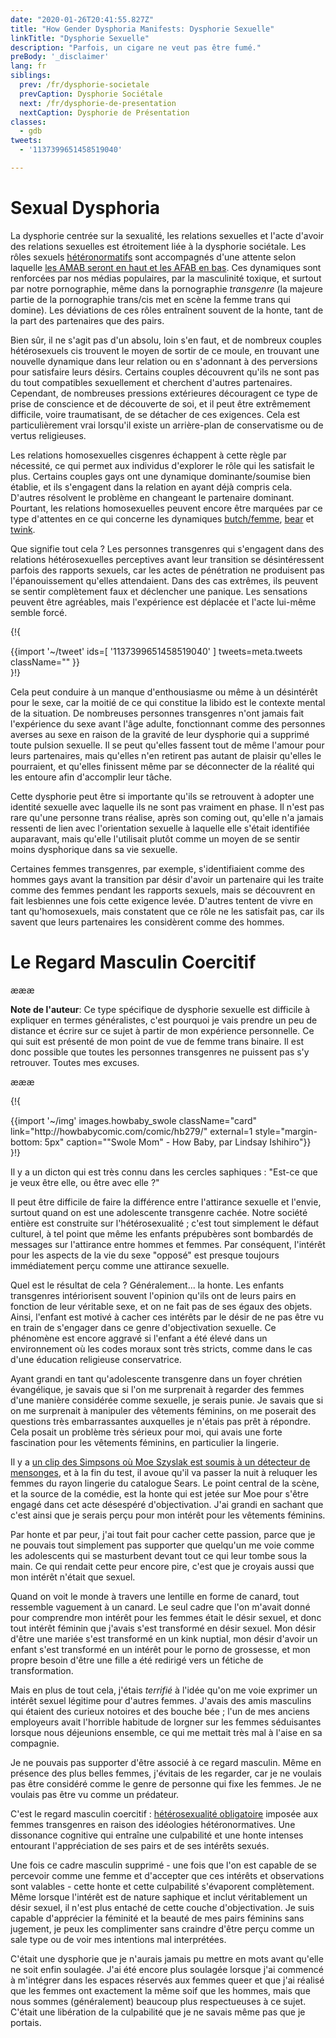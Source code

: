 ```yaml
---
date: "2020-01-26T20:41:55.827Z"
title: "How Gender Dysphoria Manifests: Dysphorie Sexuelle"
linkTitle: "Dysphorie Sexuelle"
description: "Parfois, un cigare ne veut pas être fumé."
preBody: '_disclaimer'
lang: fr
siblings:
  prev: /fr/dysphorie-societale
  prevCaption: Dysphorie Sociétale
  next: /fr/dysphorie-de-presentation
  nextCaption: Dysphorie de Présentation
classes:
  - gdb
tweets:
  - '1137399651458519040'

---
```


# Sexual Dysphoria

La dysphorie centrée sur la sexualité, les relations sexuelles et l'acte d'avoir des relations sexuelles est étroitement liée à la dysphorie sociétale. Les rôles sexuels [hétéronormatifs](https://fr.wikipedia.org/wiki/H%C3%A9t%C3%A9ronormativit%C3%A9) sont accompagnés d'une attente selon laquelle [les AMAB seront en haut et les AFAB en bas](https://en.wikipedia.org/wiki/Top,_bottom_and_versatile). Ces dynamiques sont renforcées par nos médias populaires, par la masculinité toxique, et surtout par notre pornographie, même dans la pornographie *transgenre* (la majeure partie de la pornographie trans/cis met en scène la femme trans qui domine). Les déviations de ces rôles entraînent souvent de la honte, tant de la part des partenaires que des pairs.

Bien sûr, il ne s'agit pas d'un absolu, loin s'en faut, et de nombreux couples hétérosexuels cis trouvent le moyen de sortir de ce moule, en trouvant une nouvelle dynamique dans leur relation ou en s'adonnant à des perversions pour satisfaire leurs désirs. Certains couples découvrent qu'ils ne sont pas du tout compatibles sexuellement et cherchent d'autres partenaires. Cependant, de nombreuses pressions extérieures découragent ce type de prise de conscience et de découverte de soi, et il peut être extrêmement difficile, voire traumatisant, de se détacher de ces exigences. Cela est particulièrement vrai lorsqu'il existe un arrière-plan de conservatisme ou de vertus religieuses.

Les relations homosexuelles cisgenres échappent à cette règle par nécessité, ce qui permet aux individus d'explorer le rôle qui les satisfait le plus. Certains couples gays ont une dynamique dominante/soumise bien établie, et ils s'engagent dans la relation en ayant déjà compris cela. D'autres résolvent le problème en changeant le partenaire dominant. Pourtant, les relations homosexuelles peuvent encore être marquées par ce type d'attentes en ce qui concerne les dynamiques [butch/femme](https://fr.wikipedia.org/wiki/Butch-fem), [bear](https://fr.wikipedia.org/wiki/Communaut%C3%A9_bear) et [twink](https://en.wikipedia.org/wiki/Twink_ (gay_slang)).

Que signifie tout cela ? Les personnes transgenres qui s'engagent dans des relations hétérosexuelles perceptives avant leur transition se désintéressent parfois des rapports sexuels, car les actes de pénétration ne produisent pas l'épanouissement qu'elles attendaient. Dans des cas extrêmes, ils peuvent se sentir complètement faux et déclencher une panique. Les sensations peuvent être agréables, mais l'expérience est déplacée et l'acte lui-même semble forcé.

{!{ <div class="gutter">{{import '~/tweet' ids=[
    '1137399651458519040'
] tweets=meta.tweets className="" }}</div> }!}

Cela peut conduire à un manque d'enthousiasme ou même à un désintérêt pour le sexe, car la moitié de ce qui constitue la libido est le contexte mental de la situation. De nombreuses personnes transgenres n'ont jamais fait l'expérience du sexe avant l'âge adulte, fonctionnant comme des personnes averses au sexe en raison de la gravité de leur dysphorie qui a supprimé toute pulsion sexuelle. Il se peut qu'elles fassent tout de même l'amour pour leurs partenaires, mais qu'elles n'en retirent pas autant de plaisir qu'elles le pourraient, et qu'elles finissent même par se déconnecter de la réalité qui les entoure afin d'accomplir leur tâche.

Cette dysphorie peut être si importante qu'ils se retrouvent à adopter une identité sexuelle avec laquelle ils ne sont pas vraiment en phase. Il n'est pas rare qu'une personne trans réalise, après son coming out, qu'elle n'a jamais ressenti de lien avec l'orientation sexuelle à laquelle elle s'était identifiée auparavant, mais qu'elle l'utilisait plutôt comme un moyen de se sentir moins dysphorique dans sa vie sexuelle.

Certaines femmes transgenres, par exemple, s'identifiaient comme des hommes gays avant la transition par désir d'avoir un partenaire qui les traite comme des femmes pendant les rapports sexuels, mais se découvrent en fait lesbiennes une fois cette exigence levée. D'autres tentent de vivre en tant qu'homosexuels, mais constatent que ce rôle ne les satisfait pas, car ils savent que leurs partenaires les considèrent comme des hommes.

# Le Regard Masculin Coercitif

æææ<div class="cw"><p><strong>Note de l'auteur</strong>: Ce type spécifique de dysphorie sexuelle est difficile à expliquer en termes généralistes, c'est pourquoi je vais prendre un peu de distance et écrire sur ce sujet à partir de mon expérience personnelle. Ce qui suit est présenté de mon point de vue de femme trans binaire. Il est donc possible que toutes les personnes transgenres ne puissent pas s'y retrouver. Toutes mes excuses.</p></div>æææ

{!{
<div class="gutter flex">
{{import '~/img' images.howbaby_swole className="card" link="http://howbabycomic.com/comic/hb279/" external=1 style="margin-bottom: 5px" caption="&quot;Swole Mom&quot; - How Baby, par Lindsay Ishihiro"}}
</div>
}!}

Il y a un dicton qui est très connu dans les cercles saphiques : "Est-ce que je veux être elle, ou être avec elle ?"

Il peut être difficile de faire la différence entre l'attirance sexuelle et l'envie, surtout quand on est une adolescente transgenre cachée. Notre société entière est construite sur l'hétérosexualité ; c'est tout simplement le défaut culturel, à tel point que même les enfants prépubères sont bombardés de messages sur l'attirance entre hommes et femmes. Par conséquent, l'intérêt pour les aspects de la vie du sexe "opposé" est presque toujours immédiatement perçu comme une attirance sexuelle.

Quel est le résultat de cela ? Généralement... la honte. Les enfants transgenres intériorisent souvent l'opinion qu'ils ont de leurs pairs en fonction de leur véritable sexe, et on ne fait pas de ses égaux des objets. Ainsi, l'enfant est motivé à cacher ces intérêts par le désir de ne pas être vu en train de s'engager dans ce genre d'objectivation sexuelle. Ce phénomène est encore aggravé si l'enfant a été élevé dans un environnement où les codes moraux sont très stricts, comme dans le cas d'une éducation religieuse conservatrice.

Ayant grandi en tant qu'adolescente transgenre dans un foyer chrétien évangélique, je savais que si l'on me surprenait à regarder des femmes d'une manière considérée comme sexuelle, je serais punie. Je savais que si on me surprenait à manipuler des vêtements féminins, on me poserait des questions très embarrassantes auxquelles je n'étais pas prêt à répondre. Cela posait un problème très sérieux pour moi, qui avais une forte fascination pour les vêtements féminins, en particulier la lingerie.

Il y a [un clip des Simpsons où Moe Szyslak est soumis à un détecteur de mensonges](https://www.youtube.com/watch?v=iQGwrK_yDEg), et à la fin du test, il avoue qu'il va passer la nuit à reluquer les femmes du rayon lingerie du catalogue Sears. Le point central de la scène, et la source de la comédie, est la honte qui est jetée sur Moe pour s'être engagé dans cet acte désespéré d'objectivation. J'ai grandi en sachant que c'est ainsi que je serais perçu pour mon intérêt pour les vêtements féminins.

Par honte et par peur, j'ai tout fait pour cacher cette passion, parce que je ne pouvais tout simplement pas supporter que quelqu'un me voie comme les adolescents qui se masturbent devant tout ce qui leur tombe sous la main. Ce qui rendait cette peur encore pire, c'est que je croyais aussi que mon intérêt n'était que sexuel.

Quand on voit le monde à travers une lentille en forme de canard, tout ressemble vaguement à un canard. Le seul cadre que l'on m'avait donné pour comprendre mon intérêt pour les femmes était le désir sexuel, et donc tout intérêt féminin que j'avais s'est transformé en désir sexuel. Mon désir d'être une mariée s'est transformé en un kink nuptial, mon désir d'avoir un enfant s'est transformé en un intérêt pour le porno de grossesse, et mon propre besoin d'être une fille a été redirigé vers un fétiche de transformation.

Mais en plus de tout cela, j'étais *terrifié* à l'idée qu'on me voie exprimer un intérêt sexuel légitime pour d'autres femmes. J'avais des amis masculins qui étaient des curieux notoires et des bouche bée ; l'un de mes anciens employeurs avait l'horrible habitude de lorgner sur les femmes séduisantes lorsque nous déjeunions ensemble, ce qui me mettait très mal à l'aise en sa compagnie.

Je ne pouvais pas supporter d'être associé à ce regard masculin. Même en présence des plus belles femmes, j'évitais de les regarder, car je ne voulais pas être considéré comme le genre de personne qui fixe les femmes. Je ne voulais pas être vu comme un prédateur.

C'est le regard masculin coercitif : [hétérosexualité obligatoire](https://fr.wikipedia.org/w/index.php?title=H%C3%A9t%C3%A9rosexualit%C3%A9_forc%C3%A9e) imposée aux femmes transgenres en raison des idéologies hétéronormatives. Une dissonance cognitive qui entraîne une culpabilité et une honte intenses entourant l'appréciation de ses pairs et de ses intérêts sexués.

Une fois ce cadre masculin supprimé - une fois que l'on est capable de se percevoir comme une femme et d'accepter que ces intérêts et observations sont valables - cette honte et cette culpabilité s'évaporent complètement. Même lorsque l'intérêt est de nature saphique et inclut véritablement un désir sexuel, il n'est plus entaché de cette couche d'objectivation. Je suis capable d'apprécier la féminité et la beauté de mes pairs féminins sans jugement, je peux les complimenter sans craindre d'être perçu comme un sale type ou de voir mes intentions mal interprétées.

C'était une dysphorie que je n'aurais jamais pu mettre en mots avant qu'elle ne soit enfin soulagée. J'ai été encore plus soulagée lorsque j'ai commencé à m'intégrer dans les espaces réservés aux femmes queer et que j'ai réalisé que les femmes ont exactement la même soif que les hommes, mais que nous sommes (généralement) beaucoup plus respectueuses à ce sujet. C'était une libération de la culpabilité que je ne savais même pas que je portais.
